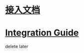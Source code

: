 # [接入文档](https://github.com/zplayads/PlayableMopubAdDemo-android/blob/master/README-CN.md)
# [Integration Guide](https://github.com/zplayads/PlayableMopubAdDemo-android/blob/master/README-EN.md)

delete later
